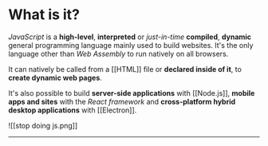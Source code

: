 # What is it?

*JavaScript* is a **high-level**, **interpreted** or *just-in-time* **compiled**, **dynamic** general programming language mainly used to build websites. It's the only language other than *Web Assembly* to run natively on all browsers.

It can natively be called from a [[HTML]] file or **declared inside of it**, to **create dynamic web pages**.

It's also possible to build **server-side applications** with [[Node.js]], **mobile apps and sites** with the *React framework* and **cross-platform hybrid desktop applications** with [[Electron]].

![[stop doing js.png]]
___

